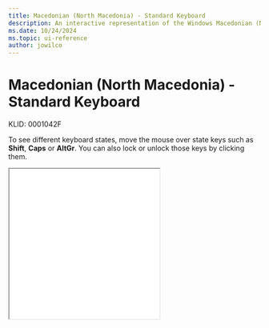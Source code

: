 ```yaml
---
title: Macedonian (North Macedonia) - Standard Keyboard
description: An interactive representation of the Windows Macedonian (North Macedonia) - Standard keyboard. To see different keyboard states, click or move the mouse over the state keys.
ms.date: 10/24/2024
ms.topic: ui-reference
author: jowilco
---
```


# Macedonian (North Macedonia) - Standard Keyboard

KLID: 0001042F

To see different keyboard states, move the mouse over state keys such as **Shift**, **Caps** or **AltGr**. You can also lock or unlock those keys by clicking them.

<iframe src="kbdmacst.html" height="300"></iframe>
